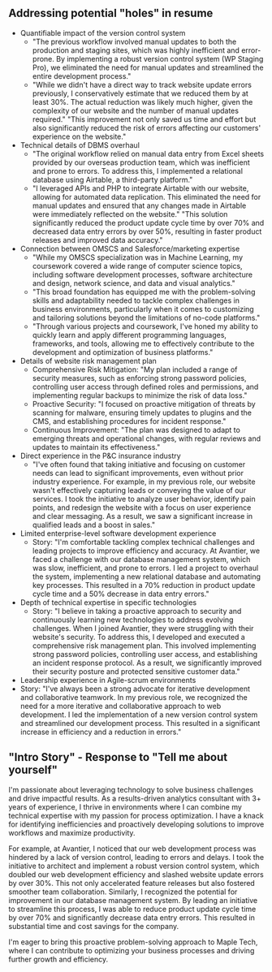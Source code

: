 ## Addressing potential "holes" in resume
- Quantifiable impact of the version control system
  - "The previous workflow involved manual updates to both the production and staging sites, which was highly inefficient and error-prone. By implementing a robust version control system (WP Staging Pro), we eliminated the need for manual updates and streamlined the entire development process."
  - "While we didn't have a direct way to track website update errors previously, I conservatively estimate that we reduced them by at least 30%. The actual reduction was likely much higher, given the complexity of our website and the number of manual updates required."
"This improvement not only saved us time and effort but also significantly reduced the risk of errors affecting our customers' experience on the website."
- Technical details of DBMS overhaul
  - "The original workflow relied on manual data entry from Excel sheets provided by our overseas production team, which was inefficient and prone to errors. To address this, I implemented a relational database using Airtable, a third-party platform."
  - "I leveraged APIs and PHP to integrate Airtable with our website, allowing for automated data replication. This eliminated the need for manual updates and ensured that any changes made in Airtable were immediately reflected on the website."
"This solution significantly reduced the product update cycle time by over 70% and decreased data entry errors by over 50%, resulting in faster product releases and improved data accuracy."
- Connection between OMSCS and Salesforce/marketing expertise
  - "While my OMSCS specialization was in Machine Learning, my coursework covered a wide range of computer science topics, including software development processes, software architecture and design, network science, and data and visual analytics."
  - "This broad foundation has equipped me with the problem-solving skills and adaptability needed to tackle complex challenges in business environments, particularly when it comes to customizing and tailoring solutions beyond the limitations of no-code platforms."
  - "Through various projects and coursework, I've honed my ability to quickly learn and apply different programming languages, frameworks, and tools, allowing me to effectively contribute to the development and optimization of business platforms."
- Details of website risk management plan
  - Comprehensive Risk Mitigation: "My plan included a range of security measures, such as enforcing strong password policies, controlling user access through defined roles and permissions, and implementing regular backups to minimize the risk of data loss."
  - Proactive Security: "I focused on proactive mitigation of threats by scanning for malware, ensuring timely updates to plugins and the CMS, and establishing procedures for incident response."
  - Continuous Improvement: "The plan was designed to adapt to emerging threats and operational changes, with regular reviews and updates to maintain its effectiveness."
- Direct experience in the P&C insurance industry
  - "I've often found that taking initiative and focusing on customer needs can lead to significant improvements, even without prior industry experience. For example, in my previous role, our website wasn't effectively capturing leads or conveying the value of our services. I took the initiative to analyze user behavior, identify pain points, and redesign the website with a focus on user experience and clear messaging. As a result, we saw a significant increase in qualified leads and a boost in sales."
- Limited enterprise-level software development experience
  - Story: "I'm comfortable tackling complex technical challenges and leading projects to improve efficiency and accuracy. At Avantier, we faced a challenge with our database management system, which was slow, inefficient, and prone to errors. I led a project to overhaul the system, implementing a new relational database and automating key processes. This resulted in a 70% reduction in product update cycle time and a 50% decrease in data entry errors."
- Depth of technical expertise in specific technologies
  - Story: "I believe in taking a proactive approach to security and continuously learning new technologies to address evolving challenges. When I joined Avantier, they were struggling with their website's security. To address this, I developed and executed a comprehensive risk management plan. This involved implementing strong password policies, controlling user access, and establishing an incident response protocol. As a result, we significantly improved their security posture and protected sensitive customer data."
 - Leadership experience in Agile-scrum environments
  - Story: "I've always been a strong advocate for iterative development and collaborative teamwork. In my previous role, we recognized the need for a more iterative and collaborative approach to web development. I led the implementation of a new version control system and streamlined our development process. This resulted in a significant increase in efficiency and a reduction in errors."


## "Intro Story" - Response to "Tell me about yourself"
I'm passionate about leveraging technology to solve business challenges and drive impactful results. As a results-driven analytics consultant with 3+ years of experience, I thrive in environments where I can combine my technical expertise with my passion for process optimization. I have a knack for identifying inefficiencies and proactively developing solutions to improve workflows and maximize productivity.

For example, at Avantier, I noticed that our web development process was hindered by a lack of version control, leading to errors and delays. I took the initiative to architect and implement a robust version control system, which doubled our web development efficiency and slashed website update errors by over 30%. This not only accelerated feature releases but also fostered smoother team collaboration. Similarly, I recognized the potential for improvement in our database management system. By leading an initiative to streamline this process, I was able to reduce product update cycle time by over 70% and significantly decrease data entry errors. This resulted in substantial time and cost savings for the company.

I'm eager to bring this proactive problem-solving approach to Maple Tech, where I can contribute to optimizing your business processes and driving further growth and efficiency.
